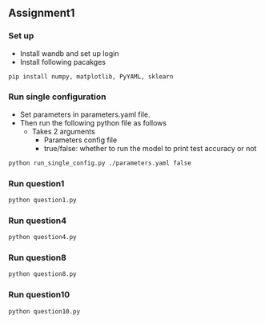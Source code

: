 ## Assignment1

### Set up
+ Install wandb and set up login
+ Install following pacakges
```bash
pip install numpy, matplotlib, PyYAML, sklearn
```

### Run single configuration
+ Set parameters in parameters.yaml file.
+ Then run the following python file as follows
  + Takes 2 arguments
     + Parameters config file
     + true/false: whether to run the model to print test accuracy or not 
```bash
python run_single_config.py ./parameters.yaml false
```

### Run question1
```bash
python question1.py
```

### Run question4
```bash
python question4.py
```

### Run question8
```bash
python question8.py
```

### Run question10
```bash
python question10.py
```
